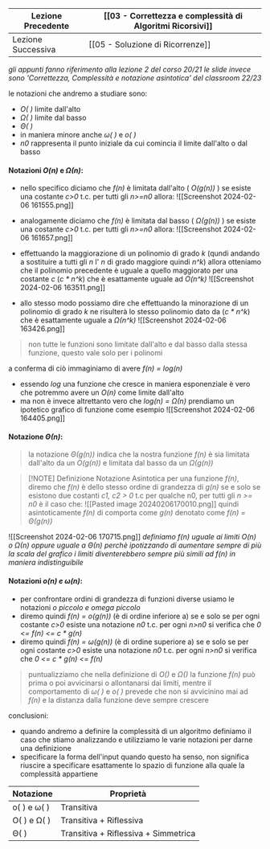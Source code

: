 | Lezione Precedente | [[03 - Correttezza e complessità di Algoritmi Ricorsivi]] |
| ------------------ | --------------------------------------------------------- |
| Lezione Successiva | [[05 - Soluzione di Ricorrenze]]                          |

_gli appunti fanno riferimento alla lezione 2 del corso 20/21 le slide invece sono 'Correttezza, Complessità e notazione asintotica' del classroom 22/23_

le notazioni che andremo a studiare sono:
- *O( )* limite dall'alto
- *Ω( )* limite dal basso
- *Θ( )* 
- in maniera minore anche *ω( )* e *o( )*
- *n0* rappresenta il punto iniziale da cui comincia il limite dall'alto o dal basso

#### Notazioni *O(n)* e *Ω(n)*:

- nello specifico diciamo che *f(n)* è limitata dall'alto ( *O(g(n))* ) se esiste una costante *c>0* t.c. per tutti gli *n>=n0* allora:
	![[Screenshot 2024-02-06 161555.png]]

- analogamente diciamo che  *f(n)* è limitata dal basso ( *Ω(g(n))* ) se esiste una costante *c>0* t.c. per tutti gli *n>=n0* allora:
	![[Screenshot 2024-02-06 161657.png]]

- effettuando la maggiorazione di un polinomio di grado *k* (qundi andando a sostituire a tutti gli *n* l' *n* di grado maggiore quindi *n^k*) allora otteniamo che il polinomio precedente è uguale a quello maggiorato per una costante *c* (*c * n^k*) che è esattamente uguale ad *O(n^k)*
	![[Screenshot 2024-02-06 163511.png]]


- allo stesso modo possiamo dire che effettuando la minorazione di un polinomio di grado *k* ne risulterà lo stesso polinomio dato da (*c * n^k*) che è esattamente uguale a *Ω(n^k)*
	![[Screenshot 2024-02-06 163426.png]]

>non tutte le funzioni sono limitate dall'alto e dal basso dalla stessa funzione, questo vale solo per i polinomi

a conferma di ciò immaginiamo di avere *f(n) = log(n)*
- essendo *log* una funzione che cresce in maniera esponenziale è vero che potremmo avere un *O(n)* come limite dall'alto
- ma non è invece altrettanto vero che *log(n) = Ω(n)* prendiamo un ipotetico grafico di funzione come esempio
	![[Screenshot 2024-02-06 164405.png]]

#### Notazione *Θ(n)*:

> la notazione *Θ(g(n))* indica che la nostra funzione *f(n)* è sia limitata dall'alto da un *O(g(n))* e limitata dal basso da un *Ω(g(n))* 

> [!NOTE] Definizione Notazione Asintotica
> per una funzione *f(n)*, diremo che *f(n)* è dello stesso ordine di grandezza di *g(n)* se e solo se esistono due costanti *c1, c2 > 0* t.c per qualche n0, per tutti gli *n >= n0* è il caso che:
> ![[Pasted image 20240206170010.png]]
> quindi asintoticamente *f(n)* di comporta come *g(n)* denotato come *f(n) = Θ(g(n))*

![[Screenshot 2024-02-06 170715.png]]
*definiamo f(n) uguale ai limiti O(n) o Ω(n) oppure uguale a Θ(n) perchè ipotizzando di aumentare sempre di più la scala del grafico i limiti diventerebbero sempre più simili ad f(n) in maniera indistinguibile*

#### Notazioni *o(n) e ω(n)*:

- per confrontare ordini di grandezza di funzioni diverse usiamo le notazioni *o piccolo e omega piccolo*
- diremo quindi *f(n) = o(g(n))* (è di ordine inferiore a) se e solo se per ogni costante *c>0* esiste una notazione *n0* t.c. per ogni *n>n0* si verifica che *0 <= f(n) <= c * g(n)* 
- diremo quindi *f(n) = ω(g(n))* (è di ordine superiore a) se e solo se per ogni costante *c>0* esiste una notazione *n0* t.c. per ogni *n>n0* si verifica che *0 <= c * g(n) <= f(n)* 

>puntualizziamo che nella definizione di *O()* e *Ω()* la funzione *f(n)* può prima o poi avvicinarsi o allontanarsi dai limiti, mentre il comportamento di *ω( )* e *o( )* prevede che non si avvicinino mai ad *f(n)* e la distanza dalla funzione deve sempre crescere

conclusioni: 
- quando andremo a definire la complessità di un algoritmo definiamo il caso che stiamo analizzando e utilizziamo le varie notazioni per darne una definizione 
- specificare la forma dell'input quando questo ha senso, non significa riuscire a specificare esattamente lo spazio di funzione alla quale la complessità appartiene




| Notazione   | Proprietà                            |
| ----------- | ------------------------------------ |
| o( ) e ω( ) | Transitiva                           |
| O( ) e Ω( ) | Transitiva + Riflessiva              |
| Θ( )        | Transitiva + Riflessiva + Simmetrica |
